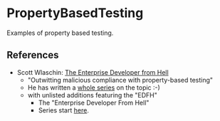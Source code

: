 # PropertyBasedTesting

Examples of property based testing.

## References

- Scott Wlaschin: [The Enterprise Developer from Hell](https://fsharpforfunandprofit.com/posts/property-based-testing/)
  - "Outwitting malicious compliance with property-based testing"
  - He has written a [whole series](https://fsharpforfunandprofit.com/series/property-based-testing/) on the topic :-)
  - with unlisted additions featuring the "EDFH"
    - The "Enterprise Developer From Hell"
    - Series start [here](https://fsharpforfunandprofit.com/posts/return-of-the-edfh/).
